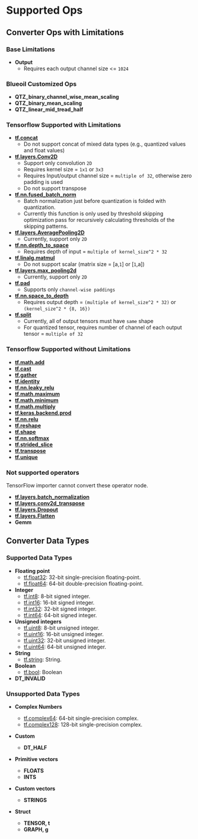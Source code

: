 # Supported Ops
## Converter Ops with Limitations
### Base Limitations
- **Output**
    - Requires each output channel size <= `1024`

### Blueoil Customized Ops
- **QTZ_binary_channel_wise_mean_scaling**
- **QTZ_binary_mean_scaling**
- **QTZ_linear_mid_tread_half**

### Tensorflow Supported with Limitations
- **[tf.concat](https://www.tensorflow.org/versions/r1.15/api_docs/python/tf/concat)**
    - Do not support concat of mixed data types (e.g., quantized values and float values)
- **[tf.layers.Conv2D](https://www.tensorflow.org/versions/r1.15/api_docs/python/tf/layers/Conv2D)**
    - Support only convolution `2D`
    - Requires kernel size = `1x1` or `3x3`
    - Requires Input/output channel size = `multiple of 32`, otherwise zero padding is used
    - Do not support transpose 
- **[tf.nn.fused_batch_norm](https://www.tensorflow.org/versions/r1.15/api_docs/python/tf/nn/fused_batch_norm)**
    - Batch normalization just before quantization is folded with quantization.
    - Currently this function is only used by threshold skipping optimization pass for recursively calculating thresholds of the skipping patterns.
- **[tf.layers.AveragePooling2D](https://www.tensorflow.org/versions/r1.15/api_docs/python/tf/layers/AveragePooling2D)**
    - Currently, support only `2D`
- **[tf.nn.depth_to_space](https://www.tensorflow.org/versions/r1.15/api_docs/python/tf/nn/depth_to_space)**
    - Requires depth of input = `multiple of kernel_size^2 * 32`
- **[tf.linalg.matmul](https://www.tensorflow.org/versions/r1.15/api_docs/python/tf/linalg/matmul)**
    - Do not support scalar (matrix size = [a,`1`] or [`1`,a])
- **[tf.layers.max_pooling2d](https://www.tensorflow.org/versions/r1.15/api_docs/python/tf/layers/max_pooling2d)**
     - Currently, support only `2D`
- **[tf.pad](https://www.tensorflow.org/versions/r1.15/api_docs/python/tf/pad)**
    - Supports only `channel-wise paddings`
- **[tf.nn.space_to_depth](https://www.tensorflow.org/versions/r1.15/api_docs/python/tf/nn/space_to_depth)**
    - Requires output depth = `(multiple of kernel_size^2 * 32)` or `(kernel_size^2 * {8, 16})`
- **[tf.split](https://www.tensorflow.org/versions/r1.15/api_docs/python/tf/split)**
    - Currently, all of output tensors must have `same` shape
    - For quantized tensor, requires number of channel of each output tensor = `multiple of 32`

###  Tensorflow Supported without Limitations
- **[tf.math.add](https://www.tensorflow.org/versions/r1.15/api_docs/python/tf/math/add)**
- **[tf.cast](https://www.tensorflow.org/versions/r1.15/api_docs/python/tf/cast)**
- **[tf.gather](https://www.tensorflow.org/versions/r1.15/api_docs/python/tf/gather)**
- **[tf.identity](https://www.tensorflow.org/versions/r1.15/api_docs/python/tf/identity)**
- **[tf.nn.leaky_relu](https://www.tensorflow.org/versions/r1.15/api_docs/python/tf/nn/leaky_relu)**
- **[tf.math.maximum](https://www.tensorflow.org/versions/r1.15/api_docs/python/tf/math/maximum)**
- **[tf.math.minimum](https://www.tensorflow.org/versions/r1.15/api_docs/python/tf/math/minimum)**
- **[tf.math.multiply](https://www.tensorflow.org/versions/r1.15/api_docs/python/tf/math/multiply)**
- **[tf.keras.backend.prod](https://www.tensorflow.org/versions/r1.15/api_docs/python/tf/keras/backend/prod)**
- **[tf.nn.relu](https://www.tensorflow.org/versions/r1.15/api_docs/python/tf/nn/relu)**
- **[tf.reshape](https://www.tensorflow.org/versions/r1.15/api_docs/python/tf/reshape)**
- **[tf.shape](https://www.tensorflow.org/versions/r1.15/api_docs/python/tf/shape)**
- **[tf.nn.softmax](https://www.tensorflow.org/versions/r1.15/api_docs/python/tf/nn/softmax)**
- **[tf.strided_slice](https://www.tensorflow.org/versions/r1.15/api_docs/python/tf/strided_slice)**
- **[tf.transpose](https://www.tensorflow.org/versions/r1.15/api_docs/python/tf/transpose)**
- **[tf.unique](https://www.tensorflow.org/versions/r1.15/api_docs/python/tf/unique)**

 ### Not supported operators 
 TensorFlow importer cannot convert these operator node.
 - **[tf.layers.batch_normalization](https://www.tensorflow.org/versions/r1.15/api_docs/python/tf/layers/batch_normalization)**
 - **[tf.layers.conv2d_transpose](https://www.tensorflow.org/versions/r1.15/api_docs/python/tf/layers/conv2d_transpose)**
 - **[tf.layers.Dropout](https://www.tensorflow.org/versions/r1.15/api_docs/python/tf/layers/Dropout)**
 - **[tf.layers.Flatten](https://www.tensorflow.org/versions/r1.15/api_docs/python/tf/layers/Flatten)**
  - **Gemm**

## Converter Data Types
### Supported Data Types
- **Floating point**
    - [tf.float32](https://www.tensorflow.org/api_docs/python/tf#float32): 32-bit single-precision floating-point.
    - [tf.float64](https://www.tensorflow.org/api_docs/python/tf#float64): 64-bit double-precision floating-point.
- **Integer**
    - [tf.int8](https://www.tensorflow.org/api_docs/python/tf#int8): 8-bit signed integer.
    - [tf.int16](https://www.tensorflow.org/api_docs/python/tf#int16): 16-bit signed integer.
    - [tf.int32](https://www.tensorflow.org/api_docs/python/tf#int32): 32-bit signed integer.
    - [tf.int64](https://www.tensorflow.org/api_docs/python/tf#int64): 64-bit signed integer.
- **Unsigned integers**
    - [tf.uint8](https://www.tensorflow.org/api_docs/python/tf#uint8): 8-bit unsigned integer.
    - [tf.uint16](https://www.tensorflow.org/api_docs/python/tf#uint16): 16-bit unsigned integer.
    - [tf.uint32](https://www.tensorflow.org/api_docs/python/tf#uint32): 32-bit unsigned integer.
    - [tf.uint64](https://www.tensorflow.org/api_docs/python/tf#uint64): 64-bit unsigned integer.
- **String**
    - [tf.string](https://www.tensorflow.org/api_docs/python/tf#string): String.
- **Boolean**
    - [tf.bool](https://www.tensorflow.org/api_docs/python/tf#bool): Boolean
- **DT_INVALID**

### Unsupported Data Types
- **Complex Numbers**
    - [tf.complex64](https://www.tensorflow.org/api_docs/python/tf#complex64): 64-bit single-precision complex.
    - [tf.complex128](https://www.tensorflow.org/api_docs/python/tf#complex128): 128-bit single-precision complex.

- **Custom**
    - **DT_HALF**
- **Primitive vectors**
    - **FLOATS**
    - **INTS**
- **Custom vectors**
    - **STRINGS**
- **Struct**
    - **TENSOR, t**
    - **GRAPH, g**
